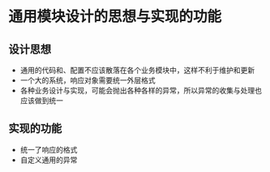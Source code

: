 # 通用模块设计的思想与实现的功能
## 设计思想
- 通用的代码和、配置不应该散落在各个业务模块中，这样不利于维护和更新
- 一个大的系统，响应对象需要统一外层格式
- 各种业务设计与实现，可能会抛出各种各样的异常，所以异常的收集与处理也应该做到统一

## 实现的功能
- 统一了响应的格式
- 自定义通用的异常